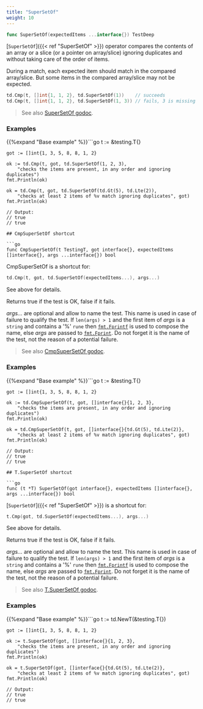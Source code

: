 ```yaml
---
title: "SuperSetOf"
weight: 10
---
```


```go
func SuperSetOf(expectedItems ...interface{}) TestDeep
```

[`SuperSetOf`]({{< ref "SuperSetOf" >}}) operator compares the contents of an array or a slice (or
a pointer on array/slice) ignoring duplicates and without taking
care of the order of items.

During a match, each expected item should match in the compared
array/slice. But some items in the compared array/slice may not be
expected.

```go
td.Cmp(t, []int{1, 1, 2}, td.SuperSetOf(1))    // succeeds
td.Cmp(t, []int{1, 1, 2}, td.SuperSetOf(1, 3)) // fails, 3 is missing
```


> See also [<i class='fas fa-book'></i> SuperSetOf godoc](https://pkg.go.dev/github.com/maxatome/go-testdeep/td#SuperSetOf).

### Examples

{{%expand "Base example" %}}```go
	t := &testing.T{}

	got := []int{1, 3, 5, 8, 8, 1, 2}

	ok := td.Cmp(t, got, td.SuperSetOf(1, 2, 3),
		"checks the items are present, in any order and ignoring duplicates")
	fmt.Println(ok)

	ok = td.Cmp(t, got, td.SuperSetOf(td.Gt(5), td.Lte(2)),
		"checks at least 2 items of %v match ignoring duplicates", got)
	fmt.Println(ok)

	// Output:
	// true
	// true

```{{% /expand%}}
## CmpSuperSetOf shortcut

```go
func CmpSuperSetOf(t TestingT, got interface{}, expectedItems []interface{}, args ...interface{}) bool
```

CmpSuperSetOf is a shortcut for:

```go
td.Cmp(t, got, td.SuperSetOf(expectedItems...), args...)
```

See above for details.

Returns true if the test is OK, false if it fails.

*args...* are optional and allow to name the test. This name is
used in case of failure to qualify the test. If `len(args) > 1` and
the first item of *args* is a `string` and contains a '%' `rune` then
[`fmt.Fprintf`](https://pkg.go.dev/fmt/#Fprintf) is used to compose the name, else *args* are passed to
[`fmt.Fprint`](https://pkg.go.dev/fmt/#Fprint). Do not forget it is the name of the test, not the
reason of a potential failure.


> See also [<i class='fas fa-book'></i> CmpSuperSetOf godoc](https://pkg.go.dev/github.com/maxatome/go-testdeep/td#CmpSuperSetOf).

### Examples

{{%expand "Base example" %}}```go
	t := &testing.T{}

	got := []int{1, 3, 5, 8, 8, 1, 2}

	ok := td.CmpSuperSetOf(t, got, []interface{}{1, 2, 3},
		"checks the items are present, in any order and ignoring duplicates")
	fmt.Println(ok)

	ok = td.CmpSuperSetOf(t, got, []interface{}{td.Gt(5), td.Lte(2)},
		"checks at least 2 items of %v match ignoring duplicates", got)
	fmt.Println(ok)

	// Output:
	// true
	// true

```{{% /expand%}}
## T.SuperSetOf shortcut

```go
func (t *T) SuperSetOf(got interface{}, expectedItems []interface{}, args ...interface{}) bool
```

[`SuperSetOf`]({{< ref "SuperSetOf" >}}) is a shortcut for:

```go
t.Cmp(got, td.SuperSetOf(expectedItems...), args...)
```

See above for details.

Returns true if the test is OK, false if it fails.

*args...* are optional and allow to name the test. This name is
used in case of failure to qualify the test. If `len(args) > 1` and
the first item of *args* is a `string` and contains a '%' `rune` then
[`fmt.Fprintf`](https://pkg.go.dev/fmt/#Fprintf) is used to compose the name, else *args* are passed to
[`fmt.Fprint`](https://pkg.go.dev/fmt/#Fprint). Do not forget it is the name of the test, not the
reason of a potential failure.


> See also [<i class='fas fa-book'></i> T.SuperSetOf godoc](https://pkg.go.dev/github.com/maxatome/go-testdeep/td#T.SuperSetOf).

### Examples

{{%expand "Base example" %}}```go
	t := td.NewT(&testing.T{})

	got := []int{1, 3, 5, 8, 8, 1, 2}

	ok := t.SuperSetOf(got, []interface{}{1, 2, 3},
		"checks the items are present, in any order and ignoring duplicates")
	fmt.Println(ok)

	ok = t.SuperSetOf(got, []interface{}{td.Gt(5), td.Lte(2)},
		"checks at least 2 items of %v match ignoring duplicates", got)
	fmt.Println(ok)

	// Output:
	// true
	// true

```{{% /expand%}}
